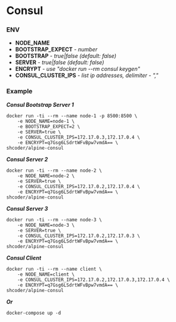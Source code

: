 # Consul

### ENV
* **NODE_NAME** 
* **BOOTSTRAP_EXPECT** - *number*
* **BOOTSTRAP** - *true|false (default: false)*
* **SERVER** - *true|false (default: false)*
* **ENCRYPT** - *use "docker run --rm consul keygen"*
* **CONSUL_CLUSTER_IPS** - *list ip addresses, delimiter - ","*

### Example
***Consul Bootstrap Server 1***

```
docker run -ti --rm --name node-1 -p 8500:8500 \
	-e NODE_NAME=node-1 \
	-e BOOTSTRAP_EXPECT=2 \
	-e SERVER=true \
	-e CONSUL_CLUSTER_IPS=172.17.0.3,172.17.0.4 \
	-e ENCRYPT=q7Gsg6LSdrtWFvBpw7vmdA== \
shcoder/alpine-consul
```
***Consul Server 2***

```
docker run -ti --rm --name node-2 \
	-e NODE_NAME=node-2 \
	-e SERVER=true \
	-e CONSUL_CLUSTER_IPS=172.17.0.2,172.17.0.4 \
	-e ENCRYPT=q7Gsg6LSdrtWFvBpw7vmdA== \
shcoder/alpine-consul
```

***Consul Server 3***

```
docker run -ti --rm --name node-3 \
	-e NODE_NAME=node-3 \
	-e SERVER=true \
	-e CONSUL_CLUSTER_IPS=172.17.0.2,172.17.0.3 \
	-e ENCRYPT=q7Gsg6LSdrtWFvBpw7vmdA== \
shcoder/alpine-consul
```

***Consul Client***

```
docker run -ti --rm --name client \
	-e NODE_NAME=client \
	-e CONSUL_CLUSTER_IPS=172.17.0.2,172.17.0.3,172.17.0.4 \
	-e ENCRYPT=q7Gsg6LSdrtWFvBpw7vmdA== \
shcoder/alpine-consul
```

***Or***
```
docker-compose up -d
```